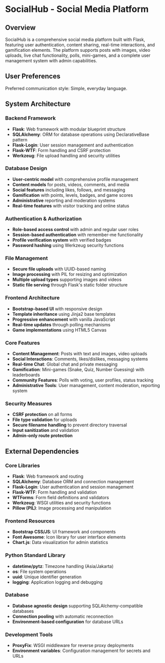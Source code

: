 # SocialHub - Social Media Platform

## Overview

SocialHub is a comprehensive social media platform built with Flask, featuring user authentication, content sharing, real-time interactions, and gamification elements. The platform supports posts with images, video uploads, live chat functionality, polls, mini-games, and a complete user management system with admin capabilities.

## User Preferences

Preferred communication style: Simple, everyday language.

## System Architecture

### Backend Framework
- **Flask**: Web framework with modular blueprint structure
- **SQLAlchemy**: ORM for database operations using DeclarativeBase pattern
- **Flask-Login**: User session management and authentication
- **Flask-WTF**: Form handling and CSRF protection
- **Werkzeug**: File upload handling and security utilities

### Database Design
- **User-centric model** with comprehensive profile management
- **Content models** for posts, videos, comments, and media
- **Social features** including likes, follows, and messaging
- **Gamification** with points, levels, badges, and game scores
- **Administrative** reporting and moderation systems
- **Real-time features** with visitor tracking and online status

### Authentication & Authorization
- **Role-based access control** with admin and regular user roles
- **Session-based authentication** with remember-me functionality
- **Profile verification system** with verified badges
- **Password hashing** using Werkzeug security functions

### File Management
- **Secure file uploads** with UUID-based naming
- **Image processing** with PIL for resizing and optimization
- **Multiple upload types** supporting images and videos
- **Static file serving** through Flask's static folder structure

### Frontend Architecture
- **Bootstrap-based UI** with responsive design
- **Template inheritance** using Jinja2 base templates
- **Progressive enhancement** with vanilla JavaScript
- **Real-time updates** through polling mechanisms
- **Game implementations** using HTML5 Canvas

### Core Features
- **Content Management**: Posts with text and images, video uploads
- **Social Interactions**: Comments, likes/dislikes, messaging systems
- **Real-time Chat**: Global chat and private messaging
- **Gamification**: Mini-games (Snake, Quiz, Number Guessing) with leaderboards
- **Community Features**: Polls with voting, user profiles, status tracking
- **Administrative Tools**: User management, content moderation, reporting system

### Security Measures
- **CSRF protection** on all forms
- **File type validation** for uploads
- **Secure filename handling** to prevent directory traversal
- **Input sanitization** and validation
- **Admin-only route protection**

## External Dependencies

### Core Libraries
- **Flask**: Web framework and routing
- **SQLAlchemy**: Database ORM and connection management
- **Flask-Login**: User authentication and session management
- **Flask-WTF**: Form handling and validation
- **WTForms**: Form field definitions and validators
- **Werkzeug**: WSGI utilities and security functions
- **Pillow (PIL)**: Image processing and manipulation

### Frontend Resources
- **Bootstrap CSS/JS**: UI framework and components
- **Font Awesome**: Icon library for user interface elements
- **Chart.js**: Data visualization for admin statistics

### Python Standard Library
- **datetime/pytz**: Timezone handling (Asia/Jakarta)
- **os**: File system operations
- **uuid**: Unique identifier generation
- **logging**: Application logging and debugging

### Database
- **Database agnostic design** supporting SQLAlchemy-compatible databases
- **Connection pooling** with automatic reconnection
- **Environment-based configuration** for database URLs

### Development Tools
- **ProxyFix**: WSGI middleware for reverse proxy deployments
- **Environment variables**: Configuration management for secrets and URLs